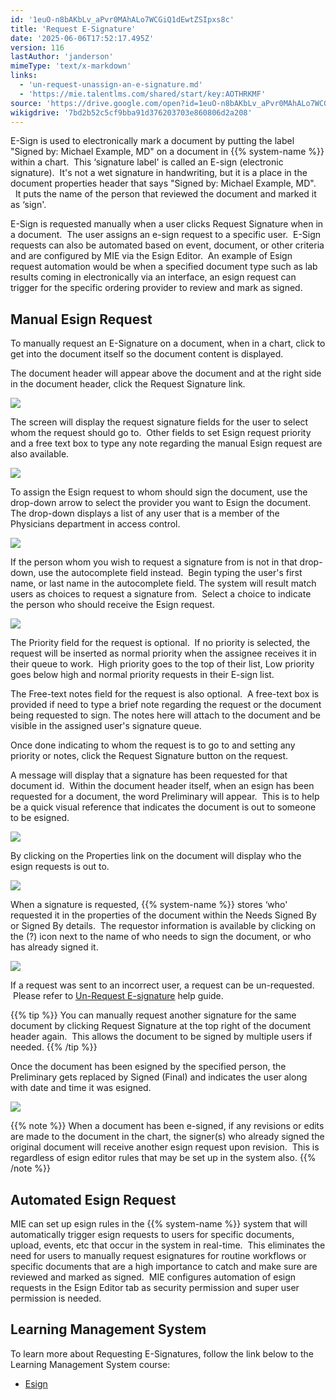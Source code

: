 ```yaml
---
id: '1euO-n8bAKbLv_aPvr0MAhALo7WCGiQ1dEwtZSIpxs8c'
title: 'Request E-Signature'
date: '2025-06-06T17:52:17.495Z'
version: 116
lastAuthor: 'janderson'
mimeType: 'text/x-markdown'
links:
  - 'un-request-unassign-an-e-signature.md'
  - 'https://mie.talentlms.com/shared/start/key:AOTHRKMF'
source: 'https://drive.google.com/open?id=1euO-n8bAKbLv_aPvr0MAhALo7WCGiQ1dEwtZSIpxs8c'
wikigdrive: '7bd2b52c5cf9bba91d376203703e860806d2a208'
---
```

E-Sign is used to electronically mark a document by putting the label "Signed by: Michael Example, MD" on a document in {{% system-name %}} within a chart.  This ‘signature label' is called an E-sign (electronic signature).  It's not a wet signature in handwriting, but it is a place in the document properties header that says "Signed by: Michael Example, MD".   It puts the name of the person that reviewed the document and marked it as ‘sign'.

E-Sign is requested manually when a user clicks Request Signature when in a document.  The user assigns an e-sign request to a specific user.  E-Sign requests can also be automated based on event, document, or other criteria and are configured by MIE via the Esign Editor.  An example of Esign request automation would be when a specified document type such as lab results coming in electronically via an interface, an esign request can trigger for the specific ordering provider to review and mark as signed.

## Manual Esign Request

To manually request an E-Signature on a document, when in a chart, click to get into the document itself so the document content is displayed.

The document header will appear above the document and at the right side in the document header, click the Request Signature link.

![](../request-e-signature.assets/0c41686de4155606c420f655889e3c2b.png)

The screen will display the request signature fields for the user to select whom the request should go to.  Other fields to set Esign request priority and a free text box to type any note regarding the manual Esign request are also available.

![](../request-e-signature.assets/b6e153a8de0635240dc6a6b96a4113ee.png)

To assign the Esign request to whom should sign the document, use the drop-down arrow to select the provider you want to Esign the document. The drop-down displays a list of any user that is a member of the Physicians department in access control.

![](../request-e-signature.assets/67e306891b583e68f2419101da9cc767.png)

If the person whom you wish to request a signature from is not in that drop-down, use the autocomplete field instead.  Begin typing the user's first name, or last name in the autocomplete field. The system will result match users as choices to request a signature from.  Select a choice to indicate the person who should receive the Esign request.

![](../request-e-signature.assets/9270ad2f78a927671a89577ae5cd9591.png)

The Priority field for the request is optional.  If no priority is selected, the request will be inserted as normal priority when the assignee receives it in their queue to work.  High priority goes to the top of their list, Low priority goes below high and normal priority requests in their E-sign list.

The Free-text notes field for the request is also optional.  A free-text box is provided if need to type a brief note regarding the request or the document being requested to sign. The notes here will attach to the document and be visible in the assigned user's signature queue.

Once done indicating to whom the request is to go to and setting any priority or notes, click the Request Signature button on the request.

A message will display that a signature has been requested for that document id.  Within the document header itself, when an esign has been requested for a document, the word Preliminary will appear.  This is to help be a quick visual reference that indicates the document is out to someone to be esigned.

![](../request-e-signature.assets/e4b7bbc58c68c43dfa85b7af5f364dbd.png)

By clicking on the Properties link on the document will display who the esign requests is out to.

![](../request-e-signature.assets/ceadecbec8afb8d873d317cf40ab9aa9.png)

When a signature is requested, {{% system-name %}} stores ‘who' requested it in the properties of the document within the Needs Signed By or Signed By details.  The requestor information is available by clicking on the (?) icon next to the name of who needs to sign the document, or who has already signed it.

![](../request-e-signature.assets/836296ddb1f8998137ccec595aea47b0.png)

If a request was sent to an incorrect user, a request can be un-requested.  Please refer to [Un-Request E-signature](un-request-unassign-an-e-signature.md) help guide.

{{% tip %}}
You can manually request another signature for the same document by clicking Request Signature at the top right of the document header again.  This allows the document to be signed by multiple users if needed.
{{% /tip %}}

Once the document has been esigned by the specified person, the Preliminary gets replaced by Signed (Final) and indicates the user along with date and time it was esigned.

![](../request-e-signature.assets/d069e19d50ce8fbe21b5b1184f358a80.png)

{{% note %}}
When a document has been e-signed, if any revisions or edits are made to the document in the chart, the signer(s) who already signed the original document will receive another esign request upon revision.  This is regardless of esign editor rules that may be set up in the system also.
{{% /note %}}

## Automated Esign Request

MIE can set up esign rules in the {{% system-name %}} system that will automatically trigger esign requests to users for specific documents, upload, events, etc that occur in the system in real-time.  This eliminates the need for users to manually request esignatures for routine workflows or specific documents that are a high importance to catch and make sure are reviewed and marked as signed.  MIE configures automation of esign requests in the Esign Editor tab as security permission and super user permission is needed.

## Learning Management System

To learn more about Requesting E-Signatures, follow the link below to the Learning Management System course:

* [Esign](https://mie.talentlms.com/shared/start/key:AOTHRKMF)
